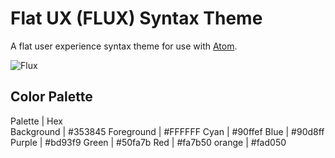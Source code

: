 # Flat UX (FLUX) Syntax Theme

A flat user experience syntax theme for use with [Atom](https://atom.io/).

![Flux](https://raw.githubusercontent.com/ikaikastine/flux-syntax/master/Screenshot.png)

## Color Palette

Palette     | Hex     
Background  | #353845
Foreground  | #FFFFFF
Cyan        | #90ffef
Blue        | #90d8ff
Purple      | #bd93f9
Green       | #50fa7b
Red         | #fa7b50
orange      | #fad050 

